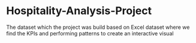# Hospitality-Analysis-Project
The dataset which the project was build based on Excel dataset where we find the KPIs and performing patterns to create an interactive visual 
